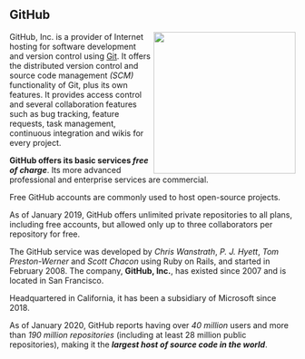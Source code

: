 ## GitHub







<img align="right" width="250" src="http://pngimg.com/uploads/github/github_PNG20.png">



GitHub, Inc. is a provider of Internet hosting for software development and version control using [Git](/wiki/Git). It offers the distributed version control and source code management _(SCM)_ functionality of Git, plus its own features. It provides access control and several collaboration features such as bug tracking, feature requests, task management, continuous integration and wikis for every project.



**GitHub offers its basic services _free of charge_**. Its more advanced professional and enterprise services are commercial.



Free GitHub accounts are commonly used to host open-source projects.



As of January 2019, GitHub offers unlimited private repositories to all plans, including free accounts, but allowed only up to three collaborators per repository for free.



The GitHub service was developed by _Chris Wanstrath_, _P. J. Hyett_, _Tom Preston-Werner_ and _Scott Chacon_ using Ruby on Rails, and started in February 2008. The company, **GitHub, Inc.**, has existed since 2007 and is located in San Francisco.



Headquartered in California, it has been a subsidiary of Microsoft since 2018.



As of January 2020, GitHub reports having over _40 million_ users and more than _190 million repositories_ (including at least 28 million public repositories), making it the _**largest host of source code in the world**_.